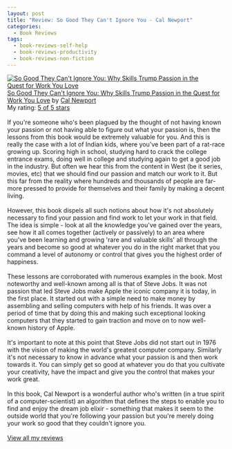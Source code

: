 ```yaml
---
layout: post
title: "Review: So Good They Can't Ignore You - Cal Newport"
categories:
  - Book Reviews
tags:
  - book-reviews-self-help
  - book-reviews-productivity
  - book-reviews-non-fiction
---
```


<a href="https://www.goodreads.com/book/show/13525945-so-good-they-can-t-ignore-you" style="float: left; padding-right: 20px"><img border="0" alt="So Good They Can't Ignore You: Why Skills Trump Passion in the Quest for Work You Love" src="https://i.gr-assets.com/images/S/compressed.photo.goodreads.com/books/1360564614l/13525945._SX98_.jpg" /></a><a href="https://www.goodreads.com/book/show/13525945-so-good-they-can-t-ignore-you">So Good They Can't Ignore You: Why Skills Trump Passion in the Quest for Work You Love</a> by <a href="https://www.goodreads.com/author/show/147891.Cal_Newport">Cal Newport</a><br/>
My rating: <a href="https://www.goodreads.com/review/show/3533771795">5 of 5 stars</a><br /><br />
If you're someone who's been plagued by the thought of not having known your passion or not having able to figure out what your passion is, then the lessons from this book would be extremely valuable for you. And this is really the case with a lot of Indian kids, where you've been part of a rat-race growing up. Scoring high in school, studying hard to crack the college entrance exams, doing well in college and studying again to get a good job in the industry. But often we hear this from the content in West (be it series, movies, etc) that we should find our passion and match our work to it. But this far from the reality where hundreds and thousands of people are far-more pressed to provide for themselves and their family by making a decent living. <br /><br />However, this book dispels all such notions about how it's not absolutely necessary to find your passion and find work to let your work in that field. The idea is simple - look at all the knowledge you've gained over the years, see how it all comes together (actively or passively) to an area where you've been learning and growing 'rare and valuable skills' all through the years and become so good at whatever you do in the right market that you command a level of autonomy or control that gives you the highest order of happiness. <br /><br />These lessons are corroborated with numerous examples in the book. Most noteworthy and well-known among all is that of Steve Jobs. It was not passion that led Steve Jobs make Apple the iconic company it is today, in the first place. It started out with a simple need to make money by assembling and selling computers with help of his friends. It was over a period of time that by doing this and making such exceptional looking computers that they started to gain traction and move on to now well-known history of Apple. <br /><br />It's important to note at this point that Steve Jobs did not start out in 1976 with the vision of making the world's greatest computer company. Similarly it's not necessary to know in advance what your passion is and then work towards it. You can simply get so good at whatever you do that you cultivate your creativity, have the impact and give you the control that makes your work great. <br /><br />In this book, Cal Newport is a wonderful author who's written (in a true spirit of a computer-scientist) an algorithm that defines the steps to enable you to find and enjoy the dream job elixir - something that makes it seem to the outside world that you're following your passion but you're merely doing your work so good that they couldn't ignore you. 
<br/><br/>
<a href="https://www.goodreads.com/review/list/10354359-sheekha">View all my reviews</a>